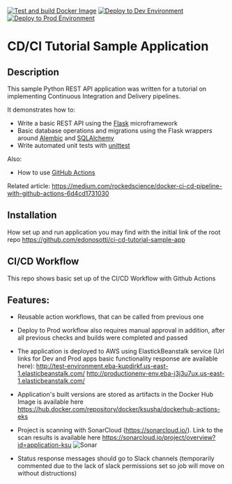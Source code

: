 [![Test and build Docker Image](https://github.com/anpavlovsk/ci-cd-tutorial-sample-app/actions/workflows/test_and_build.yml/badge.svg?branch=main)](https://github.com/anpavlovsk/ci-cd-tutorial-sample-app/actions/workflows/test_and_build.yml)
[![Deploy to Dev Environment](https://github.com/anpavlovsk/ci-cd-tutorial-sample-app/actions/workflows/dev.yml/badge.svg?branch=main)](https://github.com/anpavlovsk/ci-cd-tutorial-sample-app/actions/workflows/dev.yml)
[![Deploy to Prod Environment](https://github.com/anpavlovsk/ci-cd-tutorial-sample-app/actions/workflows/prod.yml/badge.svg)](https://github.com/anpavlovsk/ci-cd-tutorial-sample-app/actions/workflows/prod.yml)

# CD/CI Tutorial Sample Application

## Description

This sample Python REST API application was written for a tutorial on implementing Continuous Integration and Delivery pipelines.


It demonstrates how to:

 * Write a basic REST API using the [Flask](http://flask.pocoo.org) microframework
 * Basic database operations and migrations using the Flask wrappers around [Alembic](https://bitbucket.org/zzzeek/alembic) and [SQLAlchemy](https://www.sqlalchemy.org)
 * Write automated unit tests with [unittest](https://docs.python.org/2/library/unittest.html)

Also:

 * How to use [GitHub Actions](https://github.com/features/actions)

Related article: https://medium.com/rockedscience/docker-ci-cd-pipeline-with-github-actions-6d4cd1731030

## Installation

How set up and run application you may find with the initial link of the root repo 
https://github.com/edonosotti/ci-cd-tutorial-sample-app

## CI/CD Workflow
This repo shows basic set up of the CI/CD Workflow with Github Actions

## Features:
- Reusable action workflows, that can be called from previous one
- Deploy to Prod workflow also requires manual approval in addition, after all previous checks and builds were completed and passed
- The application is deployed to AWS using ElastickBeanstalk service (Url links for Dev and Prod apps basic functionality response are available here):
http://test-environment.eba-kupdirkf.us-east-1.elasticbeanstalk.com/
http://productionenv-env.eba-j3j3u7ux.us-east-1.elasticbeanstalk.com/
- Application's built versions are stored as artifacts in the Docker Hub
Image is available here 
https://hub.docker.com/repository/docker/ksusha/dockerhub-actions-eks
- Project is scanning with SonarCloud (https://sonarcloud.io/).
Link to the scan results is available here
https://sonarcloud.io/project/overview?id=application-ksu
![Sonar](download.png)

- Status response messages should go to Slack channels (temporarily commented due to the lack of slack permissions set so job will move on without distructions)

